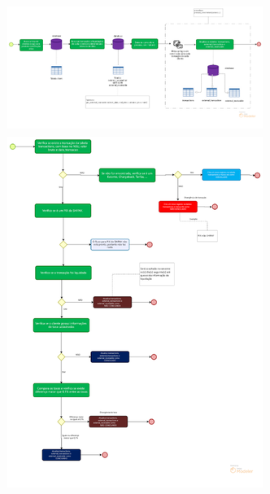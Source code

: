 ![Fluxo da aplicação conciliação:](diagrams/conciliation_processor.png)

![Fluxo da procedure e regras de negócio de conciliação:](diagrams/procedure_flux.png)
